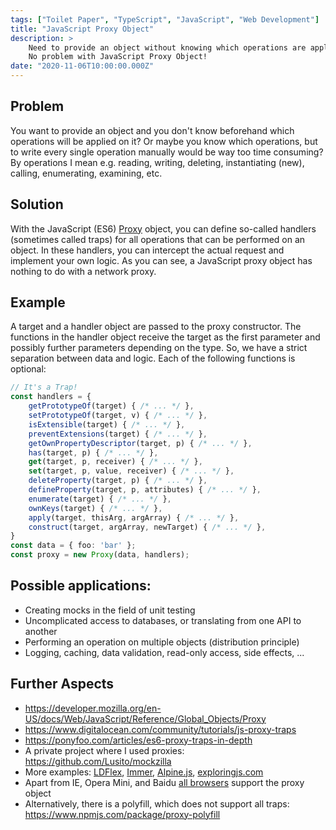 ```yaml
---
tags: ["Toilet Paper", "TypeScript", "JavaScript", "Web Development"]
title: "JavaScript Proxy Object"
description: >
    Need to provide an object without knowing which operations are applied to it or without writing them manually?
    No problem with JavaScript Proxy Object!
date: "2020-11-06T10:00:00.000Z"
---
```


## Problem

You want to provide an object and you don't know beforehand which operations will be applied on it? Or maybe you know which operations, but to write every single operation manually would be way too time consuming? By operations I mean e.g. reading, writing, deleting, instantiating (new), calling, enumerating, examining, etc.

## Solution

With the JavaScript (ES6) [Proxy](https://developer.mozilla.org/en-US/docs/Web/JavaScript/Reference/Global_Objects/Proxy) object, you can define so-called handlers (sometimes called traps) for all operations that can be performed on an object. In these handlers, you can intercept the actual request and implement your own logic. As you can see, a JavaScript proxy object has nothing to do with a network proxy.

## Example

A target and a handler object are passed to the proxy constructor. The functions in the handler object receive the target as the first parameter and possibly further parameters depending on the type. So, we have a strict separation between data and logic. Each of the following functions is optional:

```ts
// It's a Trap!
const handlers = {
    getPrototypeOf(target) { /* ... */ },
    setPrototypeOf(target, v) { /* ... */ },
    isExtensible(target) { /* ... */ },
    preventExtensions(target) { /* ... */ },
    getOwnPropertyDescriptor(target, p) { /* ... */ },
    has(target, p) { /* ... */ },
    get(target, p, receiver) { /* ... */ },
    set(target, p, value, receiver) { /* ... */ },
    deleteProperty(target, p) { /* ... */ },
    defineProperty(target, p, attributes) { /* ... */ },
    enumerate(target) { /* ... */ },
    ownKeys(target) { /* ... */ },
    apply(target, thisArg, argArray) { /* ... */ },
    construct(target, argArray, newTarget) { /* ... */ },
}
const data = { foo: 'bar' };
const proxy = new Proxy(data, handlers);
```

## Possible applications:

-   Creating mocks in the field of unit testing
-   Uncomplicated access to databases, or translating from one API to another
-   Performing an operation on multiple objects (distribution principle)
-   Logging, caching, data validation, read-only access, side effects, ...

## Further Aspects

-   https://developer.mozilla.org/en-US/docs/Web/JavaScript/Reference/Global_Objects/Proxy
-   https://www.digitalocean.com/community/tutorials/js-proxy-traps
-   https://ponyfoo.com/articles/es6-proxy-traps-in-depth
-   A private project where I used proxies: https://github.com/Lusito/mockzilla
-   More examples: [LDFlex](https://github.com/LDflex/LDflex), [Immer](https://github.com/immerjs/immer), [Alpine.js](https://github.com/alpinejs/alpine), [exploringjs.com](https://exploringjs.com/es6/ch_proxies.html)
-   Apart from IE, Opera Mini, and Baidu [all browsers](https://caniuse.com/proxy) support the proxy object
-   Alternatively, there is a polyfill, which does not support all traps: https://www.npmjs.com/package/proxy-polyfill

